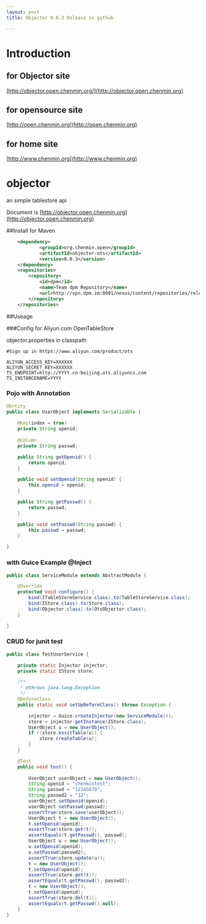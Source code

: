 ```yaml
---
layout: post
title: Objector 0.0.3 Release in github

---
```



# Introduction

## for Objector site

[http://objector.open.chenmin.org/](http://objector.open.chenmin.org)

## for opensource site

[http://open.chenmin.org](http://open.chenmin.org)

## for home site

[http://www.chenmin.org](http://www.chenmin.org)

# objector
an simple tablestore api

Document is 
[http://objector.open.chenmin.org](http://objector.open.chenmin.org)

##Install for Maven

```xml
	<dependency>
			<groupId>org.chenmin.open</groupId>
			<artifactId>objector-ots</artifactId>
			<version>0.0.3</version>
	</dependency>
	<repositories>
		<repository>
			<id>dpm</id>
			<name>Team dpm Repository</name>
			<url>http://vpn.dpm.im:8081/nexus/content/repositories/releases/</url>
		</repository>
	</repositories>
```

##Useage 

###Config for Aliyun.com OpenTableStore

objector.properties in classpath

```
#Sign up in https://www.aliyun.com/product/ots

ALIYUN_ACCESS_KEY=XXXXXX
ALIYUN_SECRET_KEY=XXXXXX
TS_ENDPOINT=http://YYYY.cn-beijing.ots.aliyuncs.com
TS_INSTANCENAME=YYYY
```

### Pojo with Annotation

```java
@Entity
public class UserObject implements Serializable {
	
	@Key(index = true)
	private String openid;
	
	@Column
	private String passwd;

	public String getOpenid() {
		return openid;
	}

	public void setOpenid(String openid) {
		this.openid = openid;
	}

	public String getPasswd() {
		return passwd;
	}

	public void setPasswd(String passwd) {
		this.passwd = passwd;
	}

}
```

### with Guice Example @Inject

```java
public class ServiceModule extends AbstractModule {

	@Override
	protected void configure() {
		bind(ITableStoreService.class).to(TableStoreService.class);
		bind(IStore.class).to(Store.class);
		bind(Objector.class).to(OtsObjector.class);
	}

}
```

### CRUD for junit test 

```java
public class TestUserService {

	private static Injector injector;
	private static IStore store;

	/**
	 * @throws java.lang.Exception
	 */
	@BeforeClass
	public static void setUpBeforeClass() throws Exception {

		injector = Guice.createInjector(new ServiceModule());
		store = injector.getInstance(IStore.class);
		UserObject u = new UserObject();
		if (!store.exsitTable(u)) {
			store.createTable(u);
		}
	}

	@Test
	public void test() {
		
		UserObject userObject = new UserObject();
		String openid = "chenmintest";
		String passwd = "12345678";
		String passwd2 = "12";
		userObject.setOpenid(openid);
		userObject.setPasswd(passwd);
		assertTrue(store.save(userObject));
		UserObject t = new UserObject();
		t.setOpenid(openid);
		assertTrue(store.get(t));
		assertEquals(t.getPasswd(), passwd);
		UserObject u = new UserObject();
		u.setOpenid(openid);
		u.setPasswd(passwd2);
		assertTrue(store.update(u));
		t = new UserObject();
		t.setOpenid(openid);
		assertTrue(store.get(t));
		assertEquals(t.getPasswd(), passwd2);
		t = new UserObject();
		t.setOpenid(openid);
		assertTrue(store.del(t));
		assertEquals(t.getPasswd(),null);
	}
}

```



